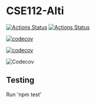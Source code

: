 # CSE112-Alti

[![Actions Status](https://github.com/cse112-sp20/CSE112-Alti/workflows/Build%20non-master%20branches/badge.svg)](https://github.com/cse112-sp20/CSE112-Alti/actions)
[![Actions Status](https://github.com/cse112-sp20/CSE112-Alti/workflows/Build%20and%20Deploy/badge.svg)](https://github.com/cse112-sp20/CSE112-Alti/actions)

[![codecov](https://codecov.io/gh/cse112-sp20/CSE112-Alti/branch/master/graph/badge.svg?token=NT94ZROVG7)](https://codecov.io/gh/cse112-sp20/CSE112-Alti)

[![codecov](https://codecov.io/gh/cse112-sp20/CSE112-Alti/branch/master/graph/sunburst.svg?token=NT94ZROVG7)](https://codecov.io/gh/cse112-sp20/CSE112-Alti)

![Codecov](https://img.shields.io/codecov/c/github/cse112-sp20/CSE112-Alti?label=master%20coverage&token=NT94ZROVG7)





## Testing
Run 'npm test'
